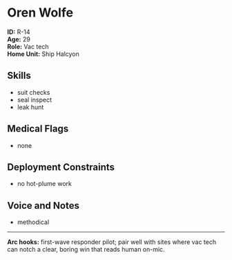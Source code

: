 # Oren Wolfe

**ID:** R-14  
**Age:** 29  
**Role:** Vac tech  
**Home Unit:** Ship Halcyon  

## Skills
- suit checks
- seal inspect
- leak hunt

## Medical Flags
- none

## Deployment Constraints
- no hot-plume work

## Voice and Notes
- methodical

---
**Arc hooks:** first-wave responder pilot; pair well with sites where vac tech can notch a clear, boring win that reads human on-mic.
